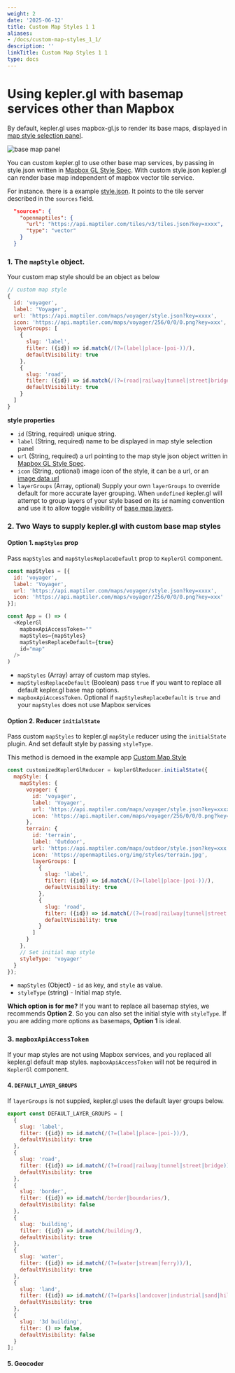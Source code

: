 ```yaml
---
weight: 2
date: '2025-06-12'
title: Custom Map Styles 1 1
aliases:
- /docs/custom-map-styles_1_1/
description: ''
linkTitle: Custom Map Styles 1 1
type: docs
---
```


# Using kepler.gl with basemap services other than Mapbox

By default, kepler.gl uses mapbox-gl.js to render its base maps, displayed in [map style selection panel](https://github.com/keplergl/kepler.gl/blob/master/docs/user-guides/f-map-styles/1-base-map-styles.md).

![base map panel](https://d1a3f4spazzrp4.cloudfront.net/kepler.gl/documentation/f-map-styles-1.png "base map panel")

You can custom kepler.gl to use other base map services, by passing in style.json written in [Mapbox GL Style Spec](https://docs.mapbox.com/mapbox-gl-js/style-spec/). With custom style.json kepler.gl can render base map independent of mapbox vector tile service.


For instance. there is a example [style.json](https://raw.githubusercontent.com/heshan0131/kepler.gl-data/master/style/basic.json).  It points to the tile server described in the `sources` field.

```json
  "sources": {
    "openmaptiles": {
      "url": "https://api.maptiler.com/tiles/v3/tiles.json?key=xxxx",
      "type": "vector"
    }
  }
```

### 1. The `mapStyle` object.
Your custom map style should be an object as below
```js
// custom map style
{
  id: 'voyager',
  label: 'Voyager',
  url: 'https://api.maptiler.com/maps/voyager/style.json?key=xxxx',
  icon: 'https://api.maptiler.com/maps/voyager/256/0/0/0.png?key=xxx',
  layerGroups: [
    {
      slug: 'label',
      filter: ({id}) => id.match(/(?=(label|place-|poi-))/),
      defaultVisibility: true
    },
    {
      slug: 'road',
      filter: ({id}) => id.match(/(?=(road|railway|tunnel|street|bridge))(?!.*label)/),
      defaultVisibility: true
    }
  ]
}
```

__style properties__

- `id` (String, required) unique string.
- `label` (String, required) name to be displayed in map style selection panel
- `url` (String, required) a url pointing to the map style json object written in [Mapbox GL Style Spec](https://docs.mapbox.com/mapbox-gl-js/style-spec/). 
- `icon` (String, optional) image icon of the style, it can be a url, or an [image data url](https://flaviocopes.com/data-urls/#how-does-a-data-url-look)
- `layerGroups` (Array, optional) Supply your own `layerGroups` to override default for more accurate layer grouping. When `undefined` kepler.gl will attempt to group layers of your style based on its `id` naming convention and use it to allow toggle visibility of [base map layers](https://github.com/keplergl/kepler.gl/blob/master/docs/user-guides/f-map-styles/2-map-layers.md). 

### 2. Two Ways to supply kepler.gl with custom base map styles


#### Option 1. `mapStyles` prop
Pass `mapStyles` and `mapStylesReplaceDefault` prop to `KeplerGl` component.

```js
const mapStyles = [{
  id: 'voyager',
  label: 'Voyager',
  url: 'https://api.maptiler.com/maps/voyager/style.json?key=xxxx',
  icon: 'https://api.maptiler.com/maps/voyager/256/0/0/0.png?key=xxx'
}];

const App = () => (
  <KeplerGl 
    mapboxApiAccessToken="" 
    mapStyles={mapStyles}
    mapStylesReplaceDefault={true} 
    id="map"
  />
)
```

- `mapStyles` (Array) array of custom map styles.
- `mapStylesReplaceDefault` (Boolean) pass `true` if you want to replace all default kepler.gl base map options.
- `mapboxApiAccessToken`. Optional if `mapStylesReplaceDefault` is `true` and your `mapStyles` does not use Mapbox services

#### Option 2. Reducer `initialState`
Pass custom `mapStyles` to kepler.gl `mapStyle` reducer using the `initialState` plugin. And set default style by passing `styleType`.

This method is demoed in the example app [Custom Map Style](https://github.com/keplergl/kepler.gl/tree/master/examples/custom-map-style)

```js
const customizedKeplerGlReducer = keplerGlReducer.initialState({
  mapStyle: {
    mapStyles: {
      voyager: {
        id: 'voyager',
        label: 'Voyager',
        url: 'https://api.maptiler.com/maps/voyager/style.json?key=xxxx',
        icon: 'https://api.maptiler.com/maps/voyager/256/0/0/0.png?key=xxx'
      },
      terrain: {
        id: 'terrain',
        label: 'Outdoor',
        url: 'https://api.maptiler.com/maps/outdoor/style.json?key=xxx',
        icon: 'https://openmaptiles.org/img/styles/terrain.jpg',
        layerGroups: [
          {
            slug: 'label',
            filter: ({id}) => id.match(/(?=(label|place-|poi-))/),
            defaultVisibility: true
          },
          {
            slug: 'road',
            filter: ({id}) => id.match(/(?=(road|railway|tunnel|street|bridge))(?!.*label)/),
            defaultVisibility: true
          }
        ]
      }
    },
    // Set initial map style 
    styleType: 'voyager'
  }
});

```
- `mapStyles` (Object) - `id` as key, and `style` as value. 
- `styleType` (string) - Initial map style. 

__Which option is for me?__ If you want to replace all basemap styles, we recommends __Option 2__. So you can also set the initial style with `styleType`. If you are adding more options as basemaps, __Option 1__ is ideal.

### 3. `mapboxApiAccessToken`
If your map styles are not using Mapbox services, and you replaced all kepler.gl default map styles. `mapboxApiAccessToken` will not be required in `KeplerGl` component.


#### 4. `DEFAULT_LAYER_GROUPS`

If `layerGroups` is not suppied, kepler.gl uses the default layer groups below. 


```js
export const DEFAULT_LAYER_GROUPS = [
  {
    slug: 'label',
    filter: ({id}) => id.match(/(?=(label|place-|poi-))/),
    defaultVisibility: true
  },
  {
    slug: 'road',
    filter: ({id}) => id.match(/(?=(road|railway|tunnel|street|bridge))(?!.*label)/),
    defaultVisibility: true
  },
  {
    slug: 'border',
    filter: ({id}) => id.match(/border|boundaries/),
    defaultVisibility: false
  },
  {
    slug: 'building',
    filter: ({id}) => id.match(/building/),
    defaultVisibility: true
  },
  {
    slug: 'water',
    filter: ({id}) => id.match(/(?=(water|stream|ferry))/),
    defaultVisibility: true
  },
  {
    slug: 'land',
    filter: ({id}) => id.match(/(?=(parks|landcover|industrial|sand|hillshade))/),
    defaultVisibility: true
  },
  {
    slug: '3d building',
    filter: () => false,
    defaultVisibility: false
  }
];
```


#### 5. Geocoder


#### 